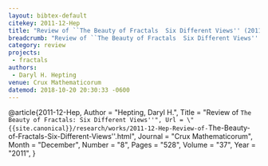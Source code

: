 ```yaml
---
layout: bibtex-default
citekey: 2011-12-Hep
title: "Review of ``The Beauty of Fractals  Six Different Views'' (2011)"
breadcrumb: "Review of ``The Beauty of Fractals  Six Different Views'' (2011)"
category: review
projects:
 - fractals
authors:
 - Daryl H. Hepting
venue: Crux Mathematicorum
datemod: 2018-10-20 20:30:33 -0600
---
```

@article{2011-12-Hep,
	Author =  "Hepting, Daryl H.",
	Title =  "Review of ``The Beauty of Fractals: Six Different Views''",
	Url = \"{{site.canonical}}/research/works/2011-12-Hep-Review-of-``The-Beauty-of-Fractals-Six-Different-Views''.html\",
	Journal =  "Crux Mathematicorum",
	Month =  "December",
	Number =  "8",
	Pages =  "528",
	Volume =  "37",
	Year =  "2011",
}
